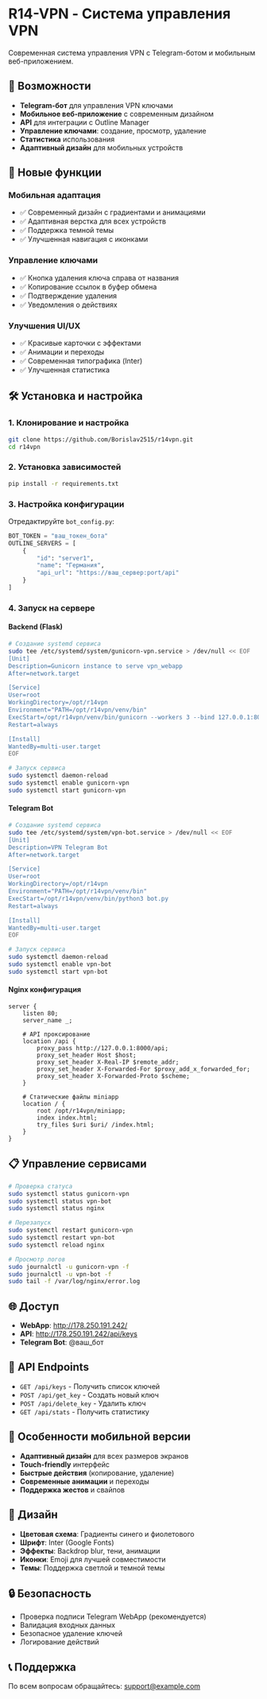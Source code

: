 # R14-VPN - Система управления VPN

Современная система управления VPN с Telegram-ботом и мобильным веб-приложением.

## 🚀 Возможности

- **Telegram-бот** для управления VPN ключами
- **Мобильное веб-приложение** с современным дизайном
- **API** для интеграции с Outline Manager
- **Управление ключами**: создание, просмотр, удаление
- **Статистика** использования
- **Адаптивный дизайн** для мобильных устройств

## 📱 Новые функции

### Мобильная адаптация
- ✅ Современный дизайн с градиентами и анимациями
- ✅ Адаптивная верстка для всех устройств
- ✅ Поддержка темной темы
- ✅ Улучшенная навигация с иконками

### Управление ключами
- ✅ Кнопка удаления ключа справа от названия
- ✅ Копирование ссылок в буфер обмена
- ✅ Подтверждение удаления
- ✅ Уведомления о действиях

### Улучшения UI/UX
- ✅ Красивые карточки с эффектами
- ✅ Анимации и переходы
- ✅ Современная типографика (Inter)
- ✅ Улучшенная статистика

## 🛠 Установка и настройка

### 1. Клонирование и настройка
```bash
git clone https://github.com/Borislav2515/r14vpn.git
cd r14vpn
```

### 2. Установка зависимостей
```bash
pip install -r requirements.txt
```

### 3. Настройка конфигурации
Отредактируйте `bot_config.py`:
```python
BOT_TOKEN = "ваш_токен_бота"
OUTLINE_SERVERS = [
    {
        "id": "server1",
        "name": "Германия",
        "api_url": "https://ваш_сервер:port/api"
    }
]
```

### 4. Запуск на сервере

#### Backend (Flask)
```bash
# Создание systemd сервиса
sudo tee /etc/systemd/system/gunicorn-vpn.service > /dev/null << EOF
[Unit]
Description=Gunicorn instance to serve vpn_webapp
After=network.target

[Service]
User=root
WorkingDirectory=/opt/r14vpn
Environment="PATH=/opt/r14vpn/venv/bin"
ExecStart=/opt/r14vpn/venv/bin/gunicorn --workers 3 --bind 127.0.0.1:8000 webapp_backend:app
Restart=always

[Install]
WantedBy=multi-user.target
EOF

# Запуск сервиса
sudo systemctl daemon-reload
sudo systemctl enable gunicorn-vpn
sudo systemctl start gunicorn-vpn
```

#### Telegram Bot
```bash
# Создание systemd сервиса
sudo tee /etc/systemd/system/vpn-bot.service > /dev/null << EOF
[Unit]
Description=VPN Telegram Bot
After=network.target

[Service]
User=root
WorkingDirectory=/opt/r14vpn
Environment="PATH=/opt/r14vpn/venv/bin"
ExecStart=/opt/r14vpn/venv/bin/python3 bot.py
Restart=always

[Install]
WantedBy=multi-user.target
EOF

# Запуск сервиса
sudo systemctl daemon-reload
sudo systemctl enable vpn-bot
sudo systemctl start vpn-bot
```

#### Nginx конфигурация
```nginx
server {
    listen 80;
    server_name _;

    # API проксирование
    location /api {
        proxy_pass http://127.0.0.1:8000/api;
        proxy_set_header Host $host;
        proxy_set_header X-Real-IP $remote_addr;
        proxy_set_header X-Forwarded-For $proxy_add_x_forwarded_for;
        proxy_set_header X-Forwarded-Proto $scheme;
    }

    # Статические файлы miniapp
    location / {
        root /opt/r14vpn/miniapp;
        index index.html;
        try_files $uri $uri/ /index.html;
    }
}
```

## 📋 Управление сервисами

```bash
# Проверка статуса
sudo systemctl status gunicorn-vpn
sudo systemctl status vpn-bot
sudo systemctl status nginx

# Перезапуск
sudo systemctl restart gunicorn-vpn
sudo systemctl restart vpn-bot
sudo systemctl reload nginx

# Просмотр логов
sudo journalctl -u gunicorn-vpn -f
sudo journalctl -u vpn-bot -f
sudo tail -f /var/log/nginx/error.log
```

## 🌐 Доступ

- **WebApp**: http://178.250.191.242/
- **API**: http://178.250.191.242/api/keys
- **Telegram Bot**: @ваш_бот

## 🔧 API Endpoints

- `GET /api/keys` - Получить список ключей
- `POST /api/get_key` - Создать новый ключ
- `POST /api/delete_key` - Удалить ключ
- `GET /api/stats` - Получить статистику

## 📱 Особенности мобильной версии

- **Адаптивный дизайн** для всех размеров экранов
- **Touch-friendly** интерфейс
- **Быстрые действия** (копирование, удаление)
- **Современные анимации** и переходы
- **Поддержка жестов** и свайпов

## 🎨 Дизайн

- **Цветовая схема**: Градиенты синего и фиолетового
- **Шрифт**: Inter (Google Fonts)
- **Эффекты**: Backdrop blur, тени, анимации
- **Иконки**: Emoji для лучшей совместимости
- **Темы**: Поддержка светлой и темной темы

## 🔒 Безопасность

- Проверка подписи Telegram WebApp (рекомендуется)
- Валидация входных данных
- Безопасное удаление ключей
- Логирование действий

## 📞 Поддержка

По всем вопросам обращайтесь: support@example.com 